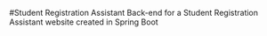 #Student Registration Assistant
Back-end for a Student Registration Assistant website created in Spring Boot
